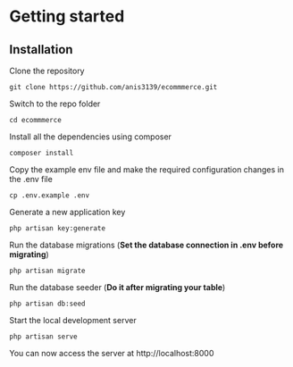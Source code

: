 # Getting started

## Installation


Clone the repository

    git clone https://github.com/anis3139/ecommmerce.git

Switch to the repo folder

    cd ecommmerce

Install all the dependencies using composer

    composer install

Copy the example env file and make the required configuration changes in the .env file

    cp .env.example .env

Generate a new application key

    php artisan key:generate

Run the database migrations (**Set the database connection in .env before migrating**)

    php artisan migrate

Run the database seeder (**Do it after migrating your table**)

    php artisan db:seed

Start the local development server

    php artisan serve

You can now access the server at http://localhost:8000
